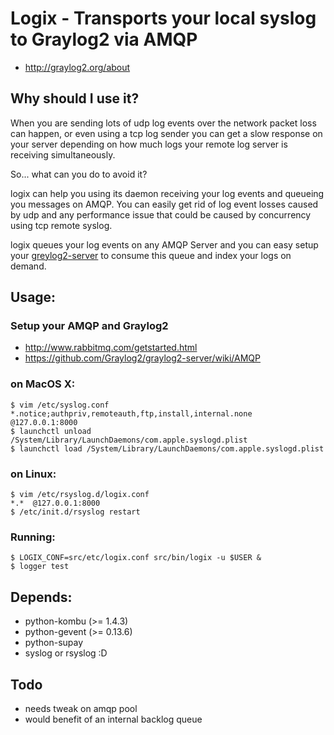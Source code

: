 # Logix - Transports your local syslog to Graylog2 via AMQP
* http://graylog2.org/about

## Why should I use it?

When you are sending lots of udp log events over the network packet loss can happen, or even
using a tcp log sender you can get a slow response on your server depending on how much logs
your remote log server is receiving simultaneously.

So... what can you do to avoid it?

logix can help you using its daemon receiving your log events
and queueing you messages on AMQP. You can easily get rid of log event
losses caused by udp and any performance issue that could be caused by
concurrency using tcp remote syslog.

logix queues your log events on any AMQP Server and you can easy setup
your <a href="https://github.com/Graylog2/graylog2-server">greylog2-server</a> to consume this queue and index your logs on demand.

## Usage:
### Setup your AMQP and Graylog2
* http://www.rabbitmq.com/getstarted.html
* https://github.com/Graylog2/graylog2-server/wiki/AMQP

### on MacOS X:

    $ vim /etc/syslog.conf
    *.notice;authpriv,remoteauth,ftp,install,internal.none  @127.0.0.1:8000
    $ launchctl unload /System/Library/LaunchDaemons/com.apple.syslogd.plist
    $ launchctl load /System/Library/LaunchDaemons/com.apple.syslogd.plist

### on Linux:

    $ vim /etc/rsyslog.d/logix.conf
    *.*  @127.0.0.1:8000
    $ /etc/init.d/rsyslog restart

### Running:
    $ LOGIX_CONF=src/etc/logix.conf src/bin/logix -u $USER &
    $ logger test

## Depends:
* python-kombu (>= 1.4.3)
* python-gevent (>= 0.13.6)
* python-supay
* syslog or rsyslog :D

## Todo
* needs tweak on amqp pool
* would benefit of an internal backlog queue

